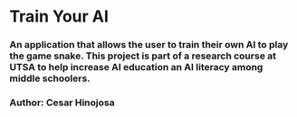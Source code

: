 # Train Your AI

### An application that allows the user to train their own AI to play the game snake. This project is part of a research course at UTSA to help increase AI education an AI literacy among middle schoolers. 


### Author: Cesar Hinojosa